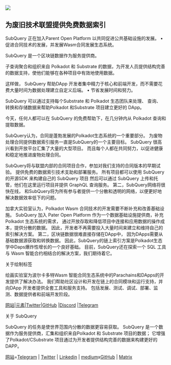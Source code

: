 ![](https://miro.medium.com/max/1400/0*0inUQ8U1g9auTjfU)

## **为废旧技术联盟提供免费数据索引**

SubQuery 正在加入Parent Open Platform 以共同促进公共基础设施的发展。 • 促进合同技术的发展，并发展Wasm合同发展生态系统。

SubQuery 是一个区块链数据作为服务提供商。

子查询聚合和组织来自 Polkadot 和 Substrate 的数据，为开发人员提供结构完善的数据支持，使他们能够在各种项目中有效地使用数据。

这样做， SubQuery 帮助DApp 开发者集中精力于核心和前端开发，而不需要花费大量时间为数据处理建立自定义后端。 • 节省发展时间和努力。

SubQuery 可以通过支持每个Substrate 和 Polkadot 生态团队来处理、 查询、 转换和存储数据来帮助Polkadot 和Substrate 项目建立更好的 DApp。

今天，任何人都可以在 SubQuery 的免费帮助下，在几分钟内从 Polkadot 查询和提取数据。

SubQuery认为，合同是蓬勃发展的Polkadot生态系统的一个重要部分。 为废物处理合同提供数据索引服务一直是SubQuery的一个主要目标。 SubQuery 很高兴看到开放平台汇集了大量的大型项目。 而且每个人都在共同努力，以促进健康和稳定地推进废物处理合同。

SubQuery将与联盟内部的合同项目合作，参加对我们支持的合同版本的早期试验。 提供免费的数据索引技术支助和部署服务。 所有项目都可以使用 SubQuery 的开源SDK 来构建自己的 SubQuery 项目 然后可以通过 SubQuery 上传和托管，他们在这里运行项目并提供 GraphQL 查询服务。 第二，SubQuery网络将很快在线， 和SubQuery将为所有参与者提供一个分散和透明的网络，以便更好地解决数据效率低下的问题。

加拿大实验室认为，Polkadot Wasm 合同技术的开发需要不断补充和改善基础设施。 SubQuery 加入 Pater Open Platform 作为一个数据基础设施提供商，补充Polkadot 生态系统的需求， 通过开放存取和降低项目中连接和应用数据的操作成本，提供分散的数据。 因此，开发者不再需要投入大量时间来建立和维持自己的索引解决方案。 第二，区块链数据很难直接存储在DApp中， 因为DApps需要从基础数据源获取和转换数据。 因此，SubQuery的链上索引方案是Polkadot生态学中Daps爆炸性增长的一个良好基础。 目前，SubQuery还在探索一个 SQL 工具与 Wasm 智能合约相结合的解决方案，我们期待着它。

关于绘制标签

绘画实验室为波尔卡多特Wasm 智能合同生态系统中的Parachains和DApps的开发提供了解决办法。 我们帮助社区设计和开发在链上的合同模块和运行支持，并向DApp 开发者提供全套工具和服务支持。 包括发展、测试、调试、部署、监测、数据提供者和前端开发阶段。

[网站](https://patract.io/)|[元素](https://app.element.io/#/room/#PatractLabsDev:matrix.org)|[Twitter](https://twitter.com/PatractLabs)|[GitHub](https://github.com/patractlabs) |[Discord](https://discord.gg/yMRMqcAb24) |[Telegram](https://t.me/patract)

关于 SubQuery

SubQuery 的任务是使世界范围内分散的数据更容易获取。 SubQuery 是一个数据作为服务提供商，汇集和组织来自Polkadot 和 Substrate 项目的数据； 它增强了Polkadot/CSubstrate 项目通过为开发者提供结构完善的数据来构建更好的DAPP。

[网站](https://www.subquery.network/)=[Telegram](https://t.me/subquerynetwork) | [Twitter](https://twitter.com/subquerynetwork) | [Linkedin](https://www.linkedin.com/company/subquery) | [medium](https://subquery.medium.com/)x[GitHub](https://github.com/subquery/subql) | [Matrix](https://matrix.to/#/#subquery:matrix.org)